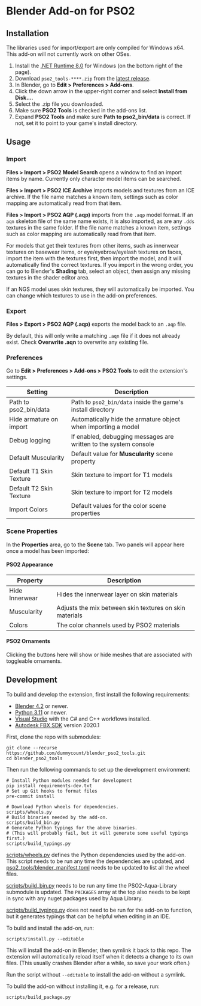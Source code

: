 # Blender Add-on for PSO2

## Installation

The libraries used for import/export are only compiled for Windows x64. This add-on will not currently work on other OSes.

1. Install the [.NET Runtime 8.0](https://dotnet.microsoft.com/en-us/download/dotnet/8.0) for Windows (on the bottom right of the page).
2. Download `pso2_tools-****.zip` from the [latest release](https://github.com/dummycount/blender_pso2_tools/releases/latest).
3. In Blender, go to **Edit > Preferences > Add-ons**.
4. Click the down arrow in the upper-right corner and select **Install from Disk...**.
5. Select the .zip file you downloaded.
6. Make sure **PSO2 Tools** is checked in the add-ons list.
7. Expand **PSO2 Tools** and make sure **Path to pso2_bin/data** is correct. If not, set it to point to your game's install directory.

## Usage

### Import

**Files > Import > PSO2 Model Search** opens a window to find an import items by name. Currently only character model items can be searched.

**Files > Import > PSO2 ICE Archive** imports models and textures from an ICE archive. If the file name matches a known item, settings such as color mapping are automatically read from that item.

**Files > Import > PSO2 AQP (.aqp)** imports from the `.aqp` model format. If an `aqn` skeleton file of the same name exists, it is also imported, as are any `.dds` textures in the same folder. If the file name matches a known item, settings such as color mapping are automatically read from that item.

For models that get their textures from other items, such as innerwear textures on basewear items, or eye/eyebrow/eyelash textures on faces, import the item with the textures first, then import the model, and it will automatically find the correct textures. If you import in the wrong order, you can go to Blender's **Shading** tab, select an object, then assign any missing textures in the shader editor area.

If an NGS model uses skin textures, they will automatically be imported. You can change which textures to use in the add-on preferences.

### Export

**Files > Export > PSO2 AQP (.aqp)** exports the model back to an `.aqp` file.

By default, this will only write a matching `.aqn` file if it does not already exist. Check **Overwrite .aqn** to overwrite any existing file.

### Preferences

Go to **Edit > Preferences > Add-ons > PSO2 Tools** to edit the extension's settings.

| Setting                 | Description                                                      |
| ----------------------- | ---------------------------------------------------------------- |
| Path to pso2_bin/data   | Path to `pso2_bin/data` inside the game's install directory      |
| Hide armature on import | Automatically hide the armature object when importing a model    |
| Debug logging           | If enabled, debugging messages are written to the system console |
| Default Muscularity     | Default value for **Muscularity** scene property                 |
| Default T1 Skin Texture | Skin texture to import for T1 models                             |
| Default T2 Skin Texture | Skin texture to import for T2 models                             |
| Import Colors           | Default values for the color scene properties                    |

### Scene Properties

In the **Properties** area, go to the **Scene** tab. Two panels will appear here once a model has been imported:

#### PSO2 Appearance

| Property       | Description                                             |
| -------------- | ------------------------------------------------------- |
| Hide Innerwear | Hides the innerwear layer on skin materials             |
| Muscularity    | Adjusts the mix between skin textures on skin materials |
| Colors         | The color channels used by PSO2 materials               |

#### PSO2 Ornaments

Clicking the buttons here will show or hide meshes that are associated with toggleable ornaments.

## Development

To build and develop the extension, first install the following requirements:

- [Blender 4.2](https://www.blender.org/download/releases/) or newer.
- [Python 3.11](https://www.python.org/downloads/) or newer.
- [Visual Studio](https://visualstudio.microsoft.com/vs/community/) with the C# and C++ workflows installed.
- [Autodesk FBX SDK](https://www.autodesk.com/content/dam/autodesk/www/adn/fbx/2020-1/fbx20201_fbxsdk_vs2017_win.exe) version 2020.1

First, clone the repo with submodules:

```pwsh
git clone --recurse https://github.com/dummycount/blender_pso2_tools.git
cd blender_pso2_tools
```

Then run the following commands to set up the development environment:

```pwsh
# Install Python modules needed for development
pip install requirements-dev.txt
# Set up Git hooks to format files
pre-commit install

# Download Python wheels for dependencies.
scripts/wheels.py
# Build binaries needed by the add-on.
scripts/build_bin.py
# Generate Python typings for the above binaries.
# (This will probably fail, but it will generate some useful typings first.)
scripts/build_typings.py
```

[scripts/wheels.py](scripts/wheels.py) defines the Python dependencies used by the add-on. This script needs to be run any time the dependencies are updated, and [pso2_tools/blender_manifest.toml](pso2_tools/blender_manifest.toml) needs to be updated to list all the wheel files.

[scripts/build_bin.py](scripts/build_bin.py) needs to be run any time the PSO2-Aqua-Library submodule is updated. The `PACKAGES` array at the top also needs to be kept in sync with any nuget packages used by Aqua Library.

[scripts/build_typings.py](scripts/build_typings.py) does not need to be run for the add-on to function, but it generates typings that can be helpful when editing in an IDE.

To build and install the add-on, run:

```pwsh
scripts/install.py --editable
```

This will install the add-on in Blender, then symlink it back to this repo. The extension will automatically reload itself when it detects a change to its own files. (This usually crashes Blender after a while, so save your work often.)

Run the script without `--editable` to install the add-on without a symlink.

To build the add-on without installing it, e.g. for a release, run:

```pwsh
scripts/build_package.py
```
